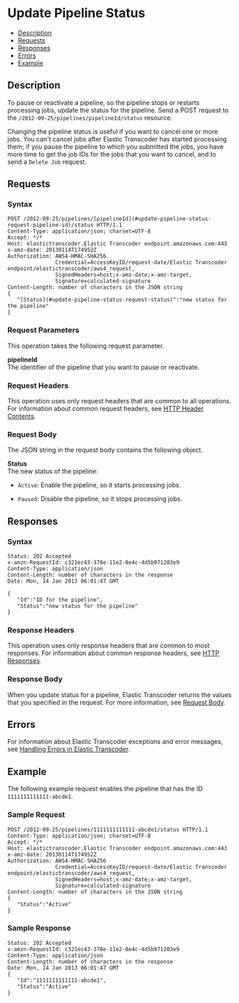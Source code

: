 # Update Pipeline Status<a name="update-pipeline-status"></a>


+ [Description](#update-pipeline-status-description)
+ [Requests](#update-pipeline-status-requests)
+ [Responses](#update-pipeline-status-responses)
+ [Errors](#update-pipeline-status-response-errors)
+ [Example](#update-pipeline-status-examples)

## Description<a name="update-pipeline-status-description"></a>

To pause or reactivate a pipeline, so the pipeline stops or restarts processing jobs, update the status for the pipeline\. Send a POST request to the `/2012-09-25/pipelines/pipelineId/status` resource\. 

Changing the pipeline status is useful if you want to cancel one or more jobs\. You can't cancel jobs after Elastic Transcoder has started processing them; if you pause the pipeline to which you submitted the jobs, you have more time to get the job IDs for the jobs that you want to cancel, and to send a `Delete Job` request\. 

## Requests<a name="update-pipeline-status-requests"></a>

### Syntax<a name="update-pipeline-status-request-syntax"></a>

```
POST /2012-09-25/pipelines/[pipelineId](#update-pipeline-status-request-pipeline-id)/status HTTP/1.1
Content-Type: application/json; charset=UTF-8
Accept: */*
Host: elastictranscoder.Elastic Transcoder endpoint.amazonaws.com:443
x-amz-date: 20130114T174952Z
Authorization: AWS4-HMAC-SHA256 
               Credential=AccessKeyID/request-date/Elastic Transcoder endpoint/elastictranscoder/aws4_request,
               SignedHeaders=host;x-amz-date;x-amz-target,
               Signature=calculated-signature
Content-Length: number of characters in the JSON string
{
   "[Status](#update-pipeline-status-request-status)":"new status for the pipeline"
}
```

### Request Parameters<a name="update-pipeline-status-request-parameters"></a>

This operation takes the following request parameter\. 

**pipelineId**  
The identifier of the pipeline that you want to pause or reactivate\. 

### Request Headers<a name="update-pipeline-status-request-headers"></a>

This operation uses only request headers that are common to all operations\. For information about common request headers, see [HTTP Header Contents](making-http-requests.md#http-request-header)\.

### Request Body<a name="update-pipeline-status-request-body"></a>

The JSON string in the request body contains the following object\. 

**Status**  
The new status of the pipeline:  

+ `Active`: Enable the pipeline, so it starts processing jobs\.

+ `Paused`: Disable the pipeline, so it stops processing jobs\.

## Responses<a name="update-pipeline-status-responses"></a>

### Syntax<a name="update-pipeline-status-response-syntax"></a>

```
Status: 202 Accepted
x-amzn-RequestId: c321ec43-378e-11e2-8e4c-4d5b971203e9
Content-Type: application/json
Content-Length: number of characters in the response
Date: Mon, 14 Jan 2013 06:01:47 GMT

{
   "Id":"ID for the pipeline",
   "Status":"new status for the pipeline"
}
```

### Response Headers<a name="update-pipeline-status-response-headers"></a>

This operation uses only response headers that are common to most responses\. For information about common response headers, see [HTTP Responses](making-http-requests.md#http-response-header)\.

### Response Body<a name="update-pipeline-status-response-body"></a>

When you update status for a pipeline, Elastic Transcoder returns the values that you specified in the request\. For more information, see [Request Body](#update-pipeline-status-request-body)\.

## Errors<a name="update-pipeline-status-response-errors"></a>

For information about Elastic Transcoder exceptions and error messages, see [Handling Errors in Elastic Transcoder](error-handling.md)\.

## Example<a name="update-pipeline-status-examples"></a>

The following example request enables the pipeline that has the ID `1111111111111-abcde1`\.

### Sample Request<a name="update-pipeline-status-examples-sample-request"></a>

```
POST /2012-09-25/pipelines/1111111111111-abcde1/status HTTP/1.1
Content-Type: application/json; charset=UTF-8
Accept: */*
Host: elastictranscoder.Elastic Transcoder endpoint.amazonaws.com:443
x-amz-date: 20130114T174952Z
Authorization: AWS4-HMAC-SHA256 
               Credential=AccessKeyID/request-date/Elastic Transcoder endpoint/elastictranscoder/aws4_request,
               SignedHeaders=host;x-amz-date;x-amz-target,
               Signature=calculated-signature
Content-Length: number of characters in the JSON string
{
   "Status":"Active"
}
```

### Sample Response<a name="update-pipeline-status-examples-sample-response"></a>

```
Status: 202 Accepted
x-amzn-RequestId: c321ec43-378e-11e2-8e4c-4d5b971203e9
Content-Type: application/json
Content-Length: number of characters in the response
Date: Mon, 14 Jan 2013 06:01:47 GMT
{
   "Id":"1111111111111-abcde1",
   "Status":"Active"
}
```
